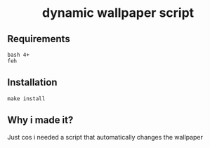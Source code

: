 <h1 align="center">dynamic wallpaper script</h1>

## Requirements
```
bash 4+
feh
```

## Installation
```
make install
```

## Why i made it?
Just cos i needed a script that automatically changes the wallpaper
